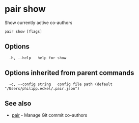 # pair show

Show currently active co-authors

```shell
pair show [flags]
```

## Options

```text
  -h, --help   help for show
```

## Options inherited from parent commands

```text
  -c, --config string   config file path (default "/Users/philipp.eckel/.pair.json")
```

## See also

* [pair](pair.md) - Manage Git commit co-authors

